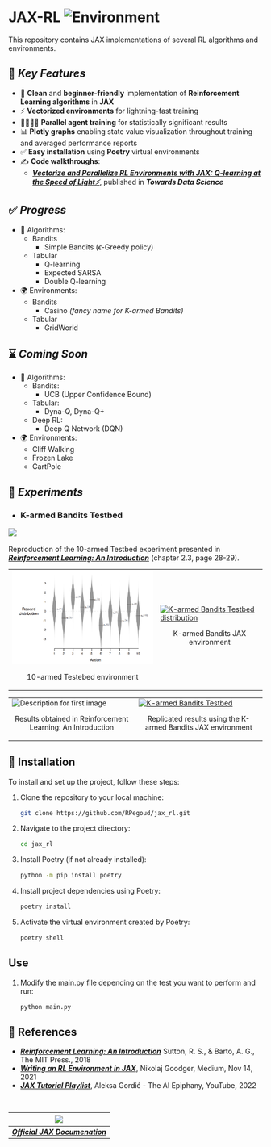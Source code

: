 # **JAX-RL** <img src='https://upload.wikimedia.org/wikipedia/commons/8/86/Google_JAX_logo.svg' alt="Environment" width="50" />

This repository contains JAX implementations of several RL algorithms and environments.

## 🌟 ***Key Features***

* 🐍  **Clean** and **beginner-friendly** implementation of **Reinforcement Learning algorithms** in **JAX**
* ⚡ **Vectorized environments** for lightning-fast training
* 👩‍👨‍👦‍👧 **Parallel agent training** for statistically significant results
* 📊 **Plotly graphs** enabling state value visualization throughout training and averaged performance reports
* ✅ **Easy installation** using **Poetry** virtual environments
* ✍️ **Code walkthroughs**:
  * [***Vectorize and Parallelize RL Environments with JAX: Q-learning at the Speed of Light⚡***](https://towardsdatascience.com/vectorize-and-parallelize-rl-environments-with-jax-q-learning-at-the-speed-of-light-49d07373adf5), published in ***Towards Data Science***

## ✅ ***Progress***

* 🤖 Algorithms:
  * Bandits
    * Simple Bandits ($\epsilon$-Greedy policy)
  * Tabular
    * Q-learning
    * Expected SARSA
    * Double Q-learning
* 🌍 Environments:
  * Bandits
    * Casino *(fancy name for K-armed Bandits)*
  * Tabular
    * GridWorld

## ⌛ ***Coming Soon***

* 🤖 Algorithms:
  * Bandits:
    * UCB (Upper Confidence Bound)
  * Tabular:
    * Dyna-Q, Dyna-Q+
  * Deep RL:
    * Deep Q Network (DQN)
* 🌍 Environments:
  * Cliff Walking
  * Frozen Lake
  * CartPole

## 🚀 ***Experiments***

* ### **K-armed Bandits Testbed**

<a href="https://github.com/RPegoud/jax_rl/blob/main/notebooks/bandits/incremental_bandits.ipynb">
 <img src="https://img.shields.io/badge/jupyter-%23FA0F00.svg?style=for-the-badge&logo=jupyter&logoColor=white">
</a>

  Reproduction of the 10-armed Testbed experiment presented in [***Reinforcement Learning: An Introduction***](http://incompleteideas.net/book/the-book-2nd.html) (chapter 2.3, page 28-29).

<div align="center">
  <table>
    <tr>
      <td>
        <img src="https://raw.githubusercontent.com/RPegoud/jax_rl/main/images/10-armed%20bandits%20testbed.png" alt="Description for first image" width="400"/>
        <p align="center">10-armed Testebed environment</p>
      </td>
      <td>
        <a href="https://plotly.com/~Ryan_pgd/7/?share_key=XO3yJyF8asLycAUymU4pbS" target="_blank" title="K-armed Bandits Testbed distribution"><img src="https://plotly.com/~Ryan_pgd/7.png?share_key=XO3yJyF8asLycAUymU4pbS" alt="K-armed Bandits Testbed distribution" width="370"/></a>
        <p align="center">K-armed Bandits JAX environment</p>
      </td>
    </tr>
  </table>
</div>

<div align="center">
<table>
  <tr>
    <td>
      <img src="https://miro.medium.com/v2/resize:fit:1400/1*n5up95W-Zy5gC0Momy7LaQ.png" alt="Description for first image" width="430"/>
      <p align="center">Results obtained in Reinforcement Learning: An Introduction</p>
    </td>
    <td>
      <a href="https://plotly.com/~Ryan_pgd/3/?share_key=lsDsi9i0jpxi7BoFVD9EKU" target="_blank" title="K-armed Bandits Testbed"><img src="https://plotly.com/~Ryan_pgd/3.png?share_key=lsDsi9i0jpxi7BoFVD9EKU" alt="K-armed Bandits Testbed" width="400"/></a>
    <p align="center">Replicated results using the K-armed Bandits JAX environment</p>
    </td>
  </tr>
</table>
</div>

## 💾 Installation

To install and set up the project, follow these steps:

1. Clone the repository to your local machine:

   ```bash
   git clone https://github.com/RPegoud/jax_rl.git
   ```

2. Navigate to the project directory:

   ```bash
   cd jax_rl
   ```

3. Install Poetry (if not already installed):

   ```bash
   python -m pip install poetry
   ```

4. Install project dependencies using Poetry:

   ```bash
   poetry install
   ```

5. Activate the virtual environment created by Poetry:

   ```bash
   poetry shell
   ```

## Use

1. Modify the main.py file depending on the test you want to perform and run:

   ```bash
   python main.py

## 📝 References

* [***Reinforcement Learning: An Introduction***](http://incompleteideas.net/book/the-book-2nd.html) Sutton, R. S., & Barto, A. G., The MIT Press., 2018
* [***Writing an RL Environment in JAX***](https://medium.com/@ngoodger_7766/writing-an-rl-environment-in-jax-9f74338898ba), Nikolaj Goodger, Medium, Nov 14, 2021
* [***JAX Tutorial Playlist***](https://www.youtube.com/watch?v=SstuvS-tVc0&list=PLBoQnSflObckOARbMK9Lt98Id0AKcZurq), Aleksa Gordić - The AI Epiphany, YouTube, 2022

<br/>

| ![](https://upload.wikimedia.org/wikipedia/commons/8/86/Google_JAX_logo.svg) |
|:--:|
| [***Official JAX Documenation***](https://jax.readthedocs.io/en/latest/index.html) |
